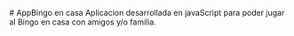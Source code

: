  # App B i n g o  en casa
Aplicacion desarrollada en javaScript para poder jugar al Bingo en casa con amigos y/o familia.
 
 

